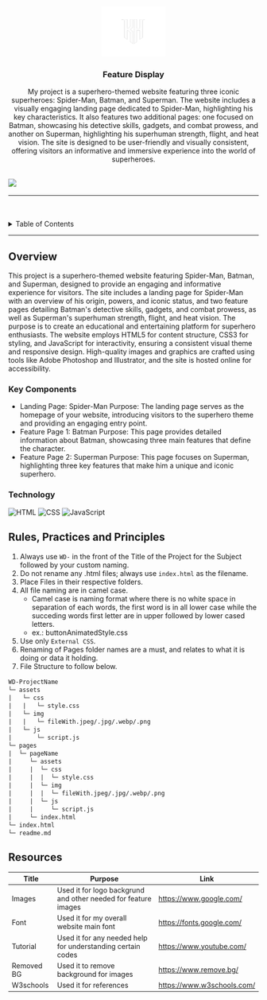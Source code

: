 <a name="readme-top">

<br/>

<br />
<div align="center">
  <a href="https://github.com/KhalidSaverola/">
  <!-- TODO: If you want to add logo or banner you can add it here -->
    <img src="./assets/img/kh logo.png" alt="Nyebe" width="130" height="100">
  </a>
<!-- TODO: Change Title to the name of the title of your Project -->
  <h3 align="center">Feature Display</h3>
</div>
<!-- TODO: Make a short description -->
<div align="center">
        My project is a superhero-themed website featuring three iconic superheroes: Spider-Man, Batman, and Superman. The website includes a visually engaging landing page dedicated to Spider-Man, highlighting his key characteristics. It also features two additional pages: one focused on Batman, showcasing his detective skills, gadgets, and combat prowess, and another on Superman, highlighting his superhuman strength, flight, and heat vision. The site is designed to be user-friendly and visually consistent, offering visitors an informative and immersive experience into the world of superheroes.
</div>

<br />

<!-- TODO: Change the zyx-0314 into your github username  -->
<!-- TODO: Change the WD-Template-Project into the same name of your folder -->
![](https://visit-counter.vercel.app/counter.png?page=KhalidSaverola/WD-Seatwork4_2024)

---

<br />
<br />

<!-- TODO: If you want to add more layers for your readme -->
<details>
  <summary>Table of Contents</summary>
  <ol>
    <li>
      <a href="#overview">Overview</a>
      <ol>
        <li>
          <a href="#key-components">Key Components</a>
        </li>
        <li>
          <a href="#technology">Technology</a>
        </li>
      </ol>
    </li>
    <li>
      <a href="#rule,-practices-and-principles">Rules, Practices and Principles</a>
    </li>
    <li>
      <a href="#resources">Resources</a>
    </li>
  </ol>
</details>

---

## Overview

<!-- TODO: To be changed -->
<!-- The following are just sample -->
This project is a superhero-themed website featuring Spider-Man, Batman, and Superman, designed to provide an engaging and informative experience for visitors. The site includes a landing page for Spider-Man with an overview of his origin, powers, and iconic status, and two feature pages detailing Batman's detective skills, gadgets, and combat prowess, as well as Superman's superhuman strength, flight, and heat vision. The purpose is to create an educational and entertaining platform for superhero enthusiasts. The website employs HTML5 for content structure, CSS3 for styling, and JavaScript for interactivity, ensuring a consistent visual theme and responsive design. High-quality images and graphics are crafted using tools like Adobe Photoshop and Illustrator, and the site is hosted online for accessibility.

### Key Components
<!-- TODO: List of Key Components -->
<!-- The following are just sample -->
-  Landing Page: Spider-Man
Purpose: The landing page serves as the homepage of your website, introducing visitors to the superhero theme and providing an engaging entry point.
- Feature Page 1: Batman
Purpose: This page provides detailed information about Batman, showcasing three main features that define the character.
- Feature Page 2: Superman
Purpose: This page focuses on Superman, highlighting three key features that make him a unique and iconic superhero.

### Technology
<!-- TODO: List of Technology Used -->
![HTML](https://img.shields.io/badge/HTML-E34F26?style=for-the-badge&logo=html5&logoColor=white)
![CSS](https://img.shields.io/badge/CSS-1572B6?style=for-the-badge&logo=css3&logoColor=white)
![JavaScript](https://img.shields.io/badge/JavaScript-F7DF1E?style=for-the-badge&logo=javascript&logoColor=white)

## Rules, Practices and Principles
1. Always use `WD-` in the front of the Title of the Project for the Subject followed by your custom naming.
2. Do not rename any .html files; always use `index.html` as the filename.
3. Place Files in their respective folders.
4. All file naming are in camel case.
   - Camel case is naming format where there is no white space in separation of each words, the first word is in all lower case while the succeding words first letter are in upper followed by lower cased letters.
   - ex.: buttonAnimatedStyle.css
5. Use only `External CSS`.
6. Renaming of Pages folder names are a must, and relates to what it is doing or data it holding.
7. File Structure to follow below.

```
WD-ProjectName
└─ assets
|   └─ css
|   |   └─ style.css
|   └─ img
|   |   └─ fileWith.jpeg/.jpg/.webp/.png
|   └─ js
|       └─ script.js
└─ pages
|  └─ pageName
|     └─ assets
|     |  └─ css
|     |  |  └─ style.css
|     |  └─ img
|     |  |  └─ fileWith.jpeg/.jpg/.webp/.png
|     |  └─ js
|     |     └─ script.js
|     └─ index.html
└─ index.html
└─ readme.md
```

## Resources

<!-- TODO: Add References -->
| Title | Purpose | Link |
|-|-|-|
| Images | Used it for logo backgrund and other needed for feature images | https://www.google.com/ |
| Font   | Used it for my overall website main font                     | https://fonts.google.com/ |
| Tutorial | Used it for any needed help for understanding certain codes | https://www.youtube.com/ |
| Removed BG | Used it to remove background for images | https://www.remove.bg/ |
| W3schools | Used it for references | https://www.w3schools.com/ |